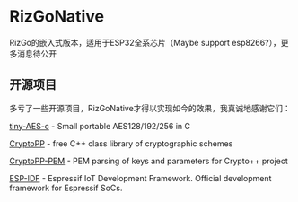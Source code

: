 # RizGoNative
RizGo的嵌入式版本，适用于ESP32全系芯片（Maybe support esp8266?），更多消息待公开

## 开源项目
多亏了一些开源项目，RizGoNative才得以实现如今的效果，我真诚地感谢它们：

[tiny-AES-c](https://github.com/kokke/tiny-AES-c) - Small portable AES128/192/256 in C 

[CryptoPP](https://github.com/weidai11/cryptopp) - free C++ class library of cryptographic schemes

[CryptoPP-PEM](https://github.com/noloader/cryptopp-pem) - PEM parsing of keys and parameters for Crypto++ project

[ESP-IDF](https://github.com/espressif/esp-idf) - Espressif IoT Development Framework. Official development framework for Espressif SoCs. 